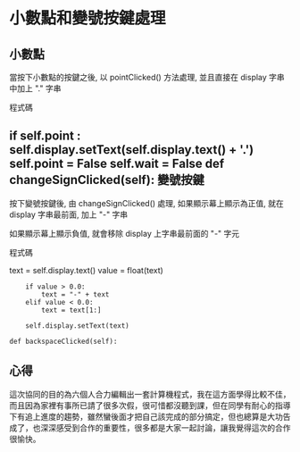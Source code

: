 小數點和變號按鍵處理
===


小數點
---

當按下小數點的按鍵之後, 以 pointClicked() 方法處理, 並且直接在 display 字串中加上 "." 字串

程式碼

if self.point :
            self.display.setText(self.display.text() + '.')
            self.point = False
            self.wait = False
    def changeSignClicked(self):
變號按鍵
---

按下變號按鍵後, 由 changeSignClicked() 處理, 如果顯示幕上顯示為正值, 就在 display 字串最前面, 加上 "-" 字串

如果顯示幕上顯示負值, 就會移除 display 上字串最前面的 "-" 字元

程式碼

 text = self.display.text()
        value = float(text)
 
        if value > 0.0:
            text = "-" + text
        elif value < 0.0:
            text = text[1:]
 
        self.display.setText(text)
        
    def backspaceClicked(self):
心得
---

這次協同的目的為六個人合力編輯出一套計算機程式，我在這方面學得比較不佳，而且因為家裡有事所已請了很多次假，很可惜都沒聽到課，但在同學有耐心的指導下有追上進度的趨勢，雖然蠻後面才把自己該完成的部分搞定，但也總算是大功告成了，也深深感受到合作的重要性，很多都是大家一起討論，讓我覺得這次的合作很愉快。
